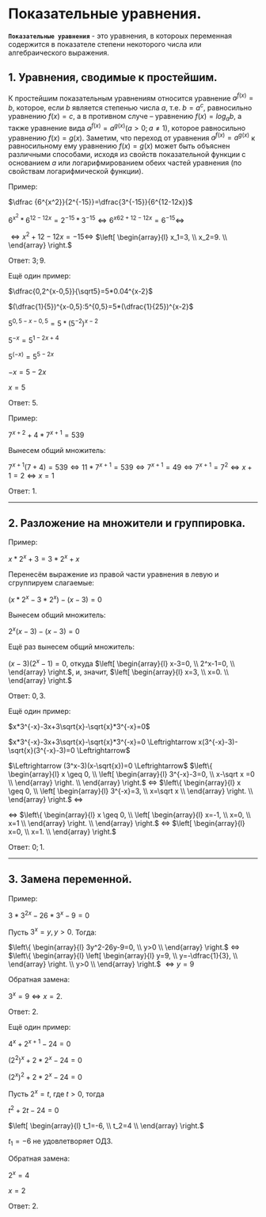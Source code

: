 # Показательные уравнения.

**`Показательные уравнения`** - это уравнения, в котороых переменная содержится в показателе степени некоторого числа или алгебраического выражения.

## 1. Уравнения, сводимые к простейшим.

К простейшим показательным уравнениям относится уравнение $a^{f(x)}=b$, которое, если $b$ является степенью числа $a$, т.е. $b=a^c$, равносильно уравнению $f(x)=c$, а в противном случе – уравнению $f(x)=log_a b$, а также уравнение вида $a^{f(x)}=a^{g(x)} (a>0; a \neq 1)$, которое равносильно уравнению $f(x)=g(x)$. Заметим, что переход от уравнения $a^{f(x)}=a^{g(x)}$ к равносильному ему уравнению $f(x)=g(x)$ может быть объяснен различными способами, исходя из свойств показательной функции с основанием $a$ или логарифмированием обеих частей уравнения (по свойствам логарифмической функции).

Пример:

$\dfrac {6^{x^2}}{2^{-15}}=\dfrac{3^{-15}}{6^{12-12x}}$

$6^{x^2}*6^{12-12x}=2^{-15}*3^{-15} \Leftrightarrow 6^{x62+12-12x}=6^{-15} \Leftrightarrow$

$\Leftrightarrow x^2+12-12x=-15 \Leftrightarrow$
$\left[
  \begin{array}{l}
     x_1=3, \\
     x_2=9. \\
  \end{array}
\right.$

Ответ: $3; 9$.

Ещё один пример:

$\dfrac{0,2^{x-0,5}}{\sqrt5}=5*0.04^{x-2}$

$(\dfrac{1}{5})^{x-0,5}:5^{0,5}=5*(\dfrac{1}{25})^{x-2}$

$5^{0,5-x-0,5}=5*(5^{-2})^{x-2}$

$5^{-x}=5^{1-2x+4}$

$5^(-x)=5^{5-2x}$

$-x=5-2x$

$x=5$

Ответ: $5$.

Пример:

$7^{x+2}+4*7^{x+1}=539$

Вынесем общий множитель:

$7^{x+1}(7+4)=539 \Leftrightarrow 11*7^{x+1}=539 \Leftrightarrow 7^{x+1}=49 \Leftrightarrow 7^{x+1}=7^2 \Leftrightarrow x+1=2 \Leftrightarrow x=1$

Ответ: $1$.

***

## 2. Разложение на множители и группировка.

Пример:

$x*2^x+3=3*2^x+x$

Перенесём выражение из правой части уравнения в левую и сгруппируем слагаемые:

$(x*2^x-3*2^x)-(x-3)=0$

Вынесем общий множитель:

$2^x(x-3)-(x-3)=0$

Ещё раз вынесем общий множитель:

$(x-3)(2^x-1)=0$, откуда $\left[
  \begin{array}{l}
     x-3=0, \\
     2^x-1=0, \\
  \end{array}
\right.$, и, значит, $\left[
  \begin{array}{l}
     x=3, \\
     x=0. \\
  \end{array}
\right.$

Ответ: $0, 3$.

Ещё один пример:

$x*3^{-x}-3x+3\sqrt{x}-\sqrt{x}*3^{-x}=0$

$x*3^{-x}-3x+3\sqrt{x}-\sqrt{x}*3^{-x}=0 \Leftrightarrow x(3^{-x}-3)-\sqrt{x}(3^{-x}-3)=0 \Leftrightarrow$

$\Leftrightarrow (3^x-3)(x-\sqrt{x})=0 \Leftrightarrow$ 
$\left\{
  \begin{array}{l}
     x \geq 0, \\
     \left[
  \begin{array}{l}
     3^{-x}-3=0, \\
     x-\sqrt x =0 \\
  \end{array}
\right. \\
  \end{array}
\right.$ 
$\Leftrightarrow$ 
$\left\{
  \begin{array}{l}
     x \geq 0, \\
     \left[
  \begin{array}{l}
     3^{-x}=3, \\
     x=\sqrt x \\
  \end{array}
\right. \\
  \end{array}
\right.$ 
$\Leftrightarrow$ 

$\Leftrightarrow$
$\left\{
  \begin{array}{l}
     x \geq 0, \\
     \left[
  \begin{array}{l}
     x=-1, \\
     x=0, \\
     x=1 \\
  \end{array}
\right. \\
  \end{array}
\right.$
$\Leftrightarrow$
$\left[
  \begin{array}{l}
     x=0, \\
     x=1. \\
  \end{array}
\right.$

Ответ: $0; 1$.

***

## 3. Замена переменной.

Пример:

$3*3^{2x}-26*3^x-9=0$

Пусть $3^x=y, y>0$. Тогда:

$\left\{
  \begin{array}{l}
     3y^2-26y-9=0, \\
     y>0 \\
  \end{array}
\right.$ 
$\Leftrightarrow$
$\left\{
  \begin{array}{l}
     \left[
  \begin{array}{l}
     y=9, \\
     y=-\dfrac{1}{3}, \\
  \end{array}
\right. \\
  y>0    \\
  \end{array}
\right.$
$\Leftrightarrow y=9$

Обратная замена:

$3^x=9 \Leftrightarrow x=2$.

Ответ: $2$.

Ещё один пример:

$4^x+2^{x+1}-24=0$

$(2^2)^x+2*2^x-24=0$

$(2^x)^2+2*2^x-24=0$

Пусть $2^x=t$, где $t>0$, тогда

$t^2+2t-24=0$

$\left[
  \begin{array}{l}
     t_1=-6, \\
     t_2=4 \\
  \end{array}
\right.$

$t_1=-6$ не удовлетворяет ОДЗ.

Обратная замена:

$2^x=4$

$x=2$

Ответ: $2$.

